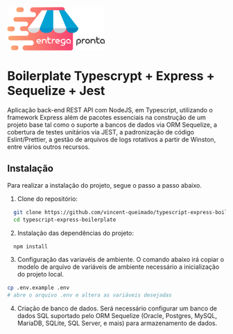 <img src="https://github.com/vincent-queimado/boilerplate-api/blob/main/public/assets/images/logo.png?raw=true" alt="Logo" height="100px"/>

# Boilerplate Typescrypt + Express + Sequelize + Jest

Aplicação back-end REST API com NodeJS, em Typescript, utilizando o framework Express além de pacotes essenciais na construção de um projeto base tal como o suporte a bancos de dados via ORM Sequelize, a cobertura de testes unitários via JEST, a padronização de código Eslint/Prettier, a gestão de arquivos de logs rotativos a partir de Winston, entre vários outros recursos.

## Instalação

Para realizar a instalação do projeto, segue o passo a passo abaixo.

1. Clone do repositório:

```bash
  git clone https://github.com/vincent-queimado/typescript-express-boilerplate.git
  cd typescript-express-boilerplate
```

2. Instalação das dependências do projeto:

```bash
  npm install
```

3. Configuração das variavéis de ambiente. O comando abaixo irá copiar o modelo de arquivo de variáveis de ambiente necessário a inicialização do projeto local.

```bash
cp .env.example .env
# abre o arquivo .env e altera as variáveis desejadas
```

4. Criação de banco de dados. Será necessário configurar um banco de dados SQL suportado pelo ORM Sequelize (Oracle, Postgres, MySQL, MariaDB, SQLite, SQL Server, e mais) para armazenamento de dados.
